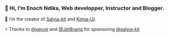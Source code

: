 ### 👋 Hi, I’m Enoch Ndika,  Web developper, Instructor and Blogger.

🔭 I’m the creator of [Salvia-kit](https://salvia-kit.com) and [Kimia-UI](https://kimia-ui.vercel.app).

 ⚡ Thanks to [@vercel](https://github.com/vercel) and [@JetBrains](https://github.com/JetBrains) for sponsoring [@salvia-kit](https://github.com/salvia-kit)





<!--
**enochndika/enochndika** is a ✨ _special_ ✨ repository because its `README.md` (this file) appears on your GitHub profile.

Here are some ideas to get you started:

- 🔭 I’m currently working on ...
- 🌱 I’m currently learning ...
- 👯 I’m looking to collaborate on ...
- 🤔 I’m looking for help with ...
- 💬 Ask me about ...
- 📫 How to reach me: ...
- 😄 Pronouns: ...
- ⚡ Fun fact: ...
-->
